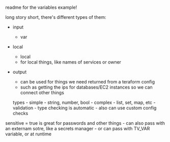 readme for the variables example!

long story short, there's different types of them:

- input
    - var<name> 
- local
    - local<name>
    - for local things, like names of services or owner
- output
    - can be used for things we need returned from a teraform config
    - such as getting the ips for databases/EC2 instances so we can connect other things

    types
        - simple
            - string, number, bool
        - complex
            - list, set, map, etc
        - validation
            - type checking is automatic
            - also can use custom config checks

sensitive = true is great for passwords and other things
    - can also pass with an externam sotre, like a secrets manager
    - or can pass with TV_VAR variable, or at runtime